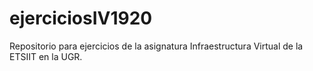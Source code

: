 # ejerciciosIV1920
Repositorio para ejercicios de la asignatura Infraestructura Virtual de la ETSIIT en la UGR.
